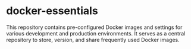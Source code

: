 # docker-essentials
This repository contains pre-configured Docker images and settings for various development and production environments. It serves as a central repository to store, version, and share frequently used Docker images.
